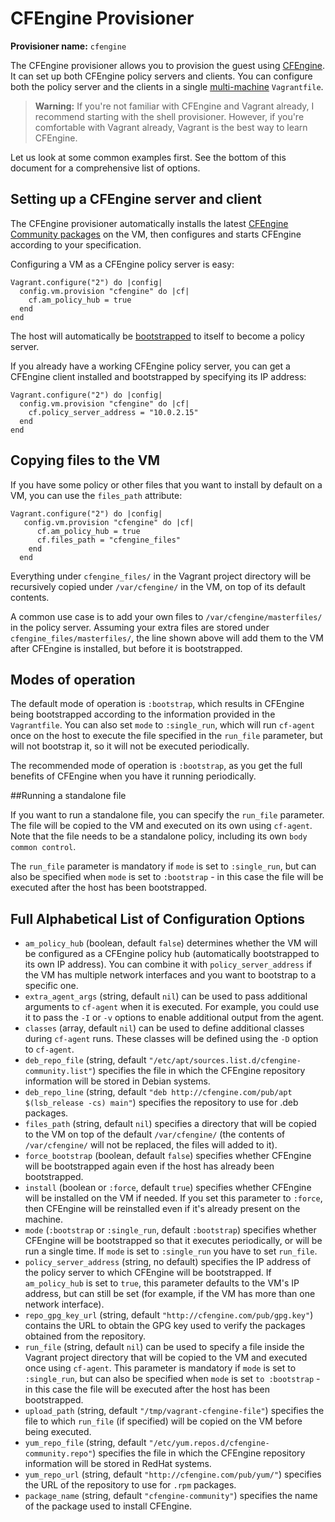 
# CFEngine Provisioner

**Provisioner name:** `cfengine`

The CFEngine provisioner allows you to provision the guest using [CFEngine][cfengine]. It can set up both CFEngine policy servers and clients. You can configure both the policy server and the clients in a single [multi-machine][multi-machine] `Vagrantfile`.

> **Warning:** If you're not familiar with CFEngine and Vagrant already, I recommend starting with the shell provisioner. However, if you're comfortable with Vagrant already, Vagrant is the best way to learn CFEngine.

Let us look at some common examples first. See the bottom of this document for a comprehensive list of options.

## Setting up a CFEngine server and client

The CFEngine provisioner automatically installs the latest [CFEngine Community packages][cfengine-linux-distros] on the VM, then configures and starts CFEngine according to your specification.

Configuring a VM as a CFEngine policy server is easy:
```
Vagrant.configure("2") do |config|
  config.vm.provision "cfengine" do |cf|
    cf.am_policy_hub = true
  end
end
```
The host will automatically be [bootstrapped][bootstrapped] to itself to become a policy server.

If you already have a working CFEngine policy server, you can get a CFEngine client installed and bootstrapped by specifying its IP address:
```
Vagrant.configure("2") do |config|
  config.vm.provision "cfengine" do |cf|
    cf.policy_server_address = "10.0.2.15"
  end
end
```
## Copying files to the VM

If you have some policy or other files that you want to install by default on a VM, you can use the `files_path` attribute:
```
Vagrant.configure("2") do |config|
   config.vm.provision "cfengine" do |cf|
      cf.am_policy_hub = true
      cf.files_path = "cfengine_files"
    end
  end
```
Everything under `cfengine_files/` in the Vagrant project directory will be recursively copied under `/var/cfengine/` in the VM, on top of its default contents.

A common use case is to add your own files to `/var/cfengine/masterfiles/` in the policy server. Assuming your extra files are stored under `cfengine_files/masterfiles/`, the line shown above will add them to the VM after CFEngine is installed, but before it is bootstrapped.

## Modes of operation

The default mode of operation is `:bootstrap`, which results in CFEngine being bootstrapped according to the information provided in the `Vagrantfile`. You can also set `mode` to `:single_run`, which will run `cf-agent` once on the host to execute the file specified in the `run_file` parameter, but will not bootstrap it, so it will not be executed periodically.

The recommended mode of operation is `:bootstrap`, as you get the full benefits of CFEngine when you have it running periodically.

##Running a standalone file

If you want to run a standalone file, you can specify the `run_file` parameter. The file will be copied to the VM and executed on its own using `cf-agent`. Note that the file needs to be a standalone policy, including its own `body common control`.

The `run_file` parameter is mandatory if `mode` is set to `:single_run`, but can also be specified when `mode` is set to `:bootstrap` - in this case the file will be executed after the host has been bootstrapped.

## Full Alphabetical List of Configuration Options

* `am_policy_hub` (boolean, default `false`) determines whether the VM will be configured as a CFEngine policy hub (automatically bootstrapped to its own IP address). You can combine it with `policy_server_address` if the VM has multiple network interfaces and you want to bootstrap to a specific one.
* `extra_agent_args` (string, default `nil`) can be used to pass additional arguments to `cf-agent` when it is executed. For example, you could use it to pass the `-I` or `-v` options to enable additional output from the agent.
* `classes` (array, default `nil`) can be used to define additional classes during `cf-agent` runs. These classes will be defined using the `-D` option to `cf-agent`.
* `deb_repo_file` (string, default `"/etc/apt/sources.list.d/cfengine-community.list"`) specifies the file in which the CFEngine repository information will be stored in Debian systems.
* `deb_repo_line` (string, default `"deb http://cfengine.com/pub/apt $(lsb_release -cs) main"`) specifies the repository to use for .deb packages.
* `files_path` (string, default `nil`) specifies a directory that will be copied to the VM on top of the default `/var/cfengine/` (the contents of `/var/cfengine/` will not be replaced, the files will added to it).
* `force_bootstrap` (boolean, default `false`) specifies whether CFEngine will be bootstrapped again even if the host has already been bootstrapped.
* `install` (boolean or `:force`, default `true`) specifies whether CFEngine will be installed on the VM if needed. If you set this parameter to `:force`, then CFEngine will be reinstalled even if it's already present on the machine.
* `mode` (`:bootstrap` or `:single_run`, default `:bootstrap`) specifies whether CFEngine will be bootstrapped so that it executes periodically, or will be run a single time. If `mode` is set to `:single_run` you have to set `run_file`.
* `policy_server_address` (string, no default) specifies the IP address of the policy server to which CFEngine will be bootstrapped. If `am_policy_hub` is set to `true`, this parameter defaults to the VM's IP address, but can still be set (for example, if the VM has more than one network interface).
* `repo_gpg_key_url` (string, default `"http://cfengine.com/pub/gpg.key"`) contains the URL to obtain the GPG key used to verify the packages obtained from the repository.
* `run_file` (string, default `nil`) can be used to specify a file inside the Vagrant project directory that will be copied to the VM and executed once using `cf-agent`. This parameter is mandatory if `mode` is set to `:single_run`, but can also be specified when `mode` is set `to :bootstrap` - in this case the file will be executed after the host has been bootstrapped.
* `upload_path` (string, default `"/tmp/vagrant-cfengine-file"`) specifies the file to which `run_file` (if specified) will be copied on the VM before being executed.
* `yum_repo_file` (string, default `"/etc/yum.repos.d/cfengine-community.repo"`) specifies the file in which the CFEngine repository information will be stored in RedHat systems.
* `yum_repo_url` (string, default `"http://cfengine.com/pub/yum/"`) specifies the URL of the repository to use for `.rpm` packages.
* `package_name` (string, default `"cfengine-community"`) specifies the name of the package used to install CFEngine.

[cfengine]: http://www.cfengine.com/
[multi-machine]: https://docs.vagrantup.com/v2/multi-machine/
[shell]: https://docs.vagrantup.com/v2/provisioning/shell.html
[cfengine-linux-distros]: http://cfengine.com/cfengine-linux-distros
[bootstrapped]: https://cfengine.com/docs/3.5/manuals-architecture-networking.html#bootstrapping